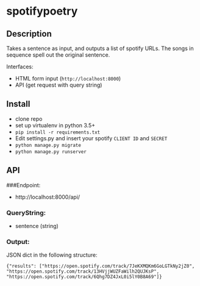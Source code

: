 # spotifypoetry

## Description
Takes a sentence as input, and outputs a list of spotify URLs.
The songs in sequence spell out the original sentence.

Interfaces:
- HTML form input (`http://localhost:8000`)
- API (get request with query string)

## Install
- clone repo
- set up virtualenv in python 3.5+ 
- `pip install -r requirements.txt`
- Edit settings.py and insert your spotify `CLIENT ID` and `SECRET`
- `python manage.py migrate`
- `python manage.py runserver`

## API
###Endpoint: 
- http://localhost:8000/api/
### QueryString: 
- sentence (string)
### Output:
JSON dict in the following structure:

`{"results": ["https://open.spotify.com/track/7JeKXMQKm6GoLGTkNy2jZ0", "https://open.spotify.com/track/13HVjjWUZFaWilh2QUJKsP", "https://open.spotify.com/track/6Qhg7DZ4JxL0i5lY0B8A69"]}`

